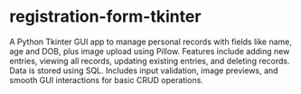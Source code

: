 # registration-form-tkinter
A Python Tkinter GUI app to manage personal records with fields like name, age and DOB, plus image upload using Pillow. Features include adding new entries, viewing all records, updating existing entries, and deleting records. Data is stored using SQL. Includes input validation, image previews, and smooth GUI interactions for basic CRUD operations.
